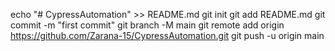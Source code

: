 echo "# CypressAutomation" >> README.md
git init
git add README.md
git commit -m "first commit"
git branch -M main
git remote add origin https://github.com/Zarana-15/CypressAutomation.git
git push -u origin main



